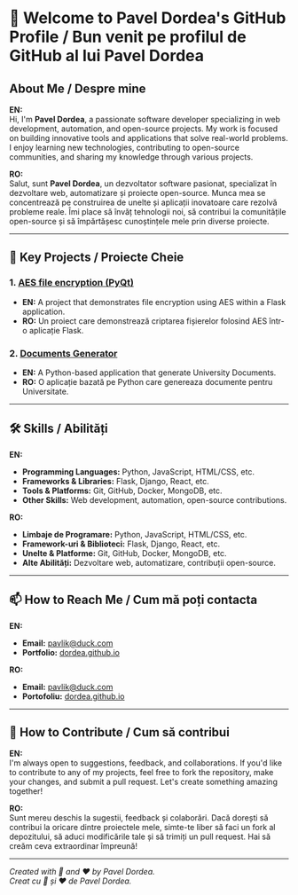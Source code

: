 # 👋 Welcome to Pavel Dordea's GitHub Profile / Bun venit pe profilul de GitHub al lui Pavel Dordea

## About Me / Despre mine

**EN:**  
Hi, I'm **Pavel Dordea**, a passionate software developer specializing in web development, automation, and open-source projects. My work is focused on building innovative tools and applications that solve real-world problems. I enjoy learning new technologies, contributing to open-source communities, and sharing my knowledge through various projects.

**RO:**  
Salut, sunt **Pavel Dordea**, un dezvoltator software pasionat, specializat în dezvoltare web, automatizare și proiecte open-source. Munca mea se concentrează pe construirea de unelte și aplicații inovatoare care rezolvă probleme reale. Îmi place să învăț tehnologii noi, să contribui la comunitățile open-source și să împărtășesc cunoștințele mele prin diverse proiecte.

---

## 🚀 Key Projects / Proiecte Cheie

### 1. **[AES file encryption (PyQt)](https://github.com/dordea/cryptor)**
   - **EN:** A project that demonstrates file encryption using AES within a Flask application.
   - **RO:** Un proiect care demonstrează criptarea fișierelor folosind AES într-o aplicație Flask.

### 2. **[Documents Generator](https://github.com/dordea/doctools)**
   - **EN:** A Python-based application that generate University Documents.
   - **RO:** O aplicație bazată pe Python care genereaza documente pentru Universitate.

---

## 🛠️ Skills / Abilități

**EN:**  
- **Programming Languages:** Python, JavaScript, HTML/CSS, etc.
- **Frameworks & Libraries:** Flask, Django, React, etc.
- **Tools & Platforms:** Git, GitHub, Docker, MongoDB, etc.
- **Other Skills:** Web development, automation, open-source contributions.

**RO:**  
- **Limbaje de Programare:** Python, JavaScript, HTML/CSS, etc.
- **Framework-uri & Biblioteci:** Flask, Django, React, etc.
- **Unelte & Platforme:** Git, GitHub, Docker, MongoDB, etc.
- **Alte Abilități:** Dezvoltare web, automatizare, contribuții open-source.

---

## 📫 How to Reach Me / Cum mă poți contacta

**EN:**  
- **Email:** pavlik@duck.com
- **Portfolio:** [dordea.github.io](https://dordea.github.io)

**RO:**  
- **Email:** pavlik@duck.com
- **Portofoliu:** [dordea.github.io](https://dordea.github.io)

---

## 🤝 How to Contribute / Cum să contribui

**EN:**  
I'm always open to suggestions, feedback, and collaborations. If you'd like to contribute to any of my projects, feel free to fork the repository, make your changes, and submit a pull request. Let's create something amazing together!

**RO:**  
Sunt mereu deschis la sugestii, feedback și colaborări. Dacă dorești să contribui la oricare dintre proiectele mele, simte-te liber să faci un fork al depozitului, să aduci modificările tale și să trimiți un pull request. Hai să creăm ceva extraordinar împreună!

---

*Created with 🧠 and ❤️ by Pavel Dordea.*  
*Creat cu 🧠 și ❤️ de Pavel Dordea.*
